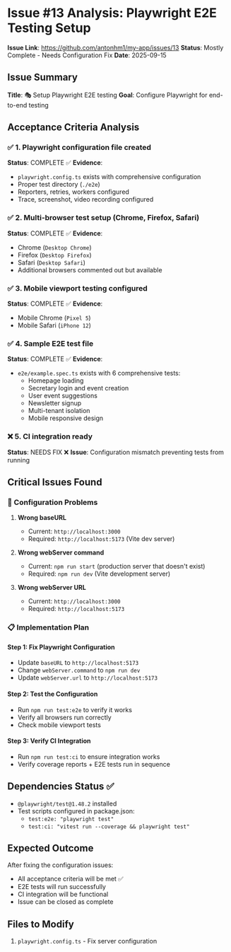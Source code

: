 # Issue #13 Analysis: Playwright E2E Testing Setup

**Issue Link**: https://github.com/antonhm1/my-app/issues/13
**Status**: Mostly Complete - Needs Configuration Fix
**Date**: 2025-09-15

## Issue Summary

**Title**: 🎭 Setup Playwright E2E testing
**Goal**: Configure Playwright for end-to-end testing

## Acceptance Criteria Analysis

### ✅ 1. Playwright configuration file created
**Status**: COMPLETE ✅
**Evidence**:
- `playwright.config.ts` exists with comprehensive configuration
- Proper test directory (`./e2e`)
- Reporters, retries, workers configured
- Trace, screenshot, video recording configured

### ✅ 2. Multi-browser test setup (Chrome, Firefox, Safari)
**Status**: COMPLETE ✅
**Evidence**:
- Chrome (`Desktop Chrome`)
- Firefox (`Desktop Firefox`)
- Safari (`Desktop Safari`)
- Additional browsers commented out but available

### ✅ 3. Mobile viewport testing configured
**Status**: COMPLETE ✅
**Evidence**:
- Mobile Chrome (`Pixel 5`)
- Mobile Safari (`iPhone 12`)

### ✅ 4. Sample E2E test file
**Status**: COMPLETE ✅
**Evidence**:
- `e2e/example.spec.ts` exists with 6 comprehensive tests:
  - Homepage loading
  - Secretary login and event creation
  - User event suggestions
  - Newsletter signup
  - Multi-tenant isolation
  - Mobile responsive design

### ❌ 5. CI integration ready
**Status**: NEEDS FIX ❌
**Issue**: Configuration mismatch preventing tests from running

## Critical Issues Found

### 🔧 Configuration Problems

1. **Wrong baseURL**
   - Current: `http://localhost:3000`
   - Required: `http://localhost:5173` (Vite dev server)

2. **Wrong webServer command**
   - Current: `npm run start` (production server that doesn't exist)
   - Required: `npm run dev` (Vite development server)

3. **Wrong webServer URL**
   - Current: `http://localhost:3000`
   - Required: `http://localhost:5173`

### 📋 Implementation Plan

#### Step 1: Fix Playwright Configuration
- Update `baseURL` to `http://localhost:5173`
- Change `webServer.command` to `npm run dev`
- Update `webServer.url` to `http://localhost:5173`

#### Step 2: Test the Configuration
- Run `npm run test:e2e` to verify it works
- Verify all browsers run correctly
- Check mobile viewport tests

#### Step 3: Verify CI Integration
- Run `npm run test:ci` to ensure integration works
- Verify coverage reports + E2E tests run in sequence

## Dependencies Status ✅

- `@playwright/test@1.48.2` installed
- Test scripts configured in package.json:
  - `test:e2e: "playwright test"`
  - `test:ci: "vitest run --coverage && playwright test"`

## Expected Outcome

After fixing the configuration issues:
- All acceptance criteria will be met ✅
- E2E tests will run successfully
- CI integration will be functional
- Issue can be closed as complete

## Files to Modify

1. `playwright.config.ts` - Fix server configuration